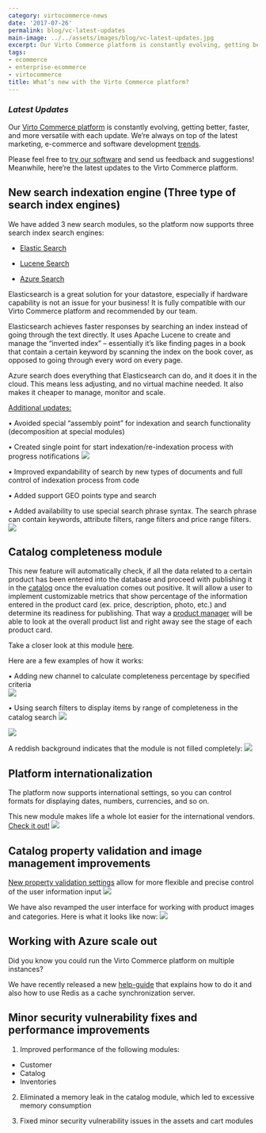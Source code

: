 ```yaml
---
category: virtocommerce-news
date: '2017-07-26'
permalink: blog/vc-latest-updates
main-image: ../../assets/images/blog/vc-latest-updates.jpg
excerpt: Our Virto Commerce platform is constantly evolving, getting better, faster, and more versatile with each update. We’re always on top of the latest marketing, e-commerce and software development trends. Here’re the latest updates to the Virto Commerce platform.
tags:
- ecommerce
- enterprise-ecommerce
- virtocommerce
title: What’s new with the Virto Commerce platform?
---
```

### <dfn>Latest Updates</dfn>

Our <a href="{{ 'https://virtocommerce.com/b2b-ecommerce-platform' | absolute_url }}">Virto Commerce platform</a> is constantly evolving, getting better, faster, and more versatile with each update. We’re always on top of the latest marketing, e-commerce and software development <a href="{{ '/glossary/b2b-ecommerce-trends' | absolute_url }}">trends</a>.

Please feel free to [try our software](https://virtocommerce.com/contact-us) and send us feedback and suggestions! Meanwhile, here’re the latest updates to the Virto Commerce platform.

<h2>New search indexation engine (Three type of search index engines)</h2>

We have added 3 new search modules, so the platform now supports three search index search engines:

-	[Elastic Search](https://virtocommerce.com/apps/extensions/virto-elasticsearch-module)

-	[Lucene Search]( https://virtocommerce.com/apps/extensions/virto-lucene-search-module)

-	[Azure Search](https://virtocommerce.com/apps/extensions/virto-azure-search-module)

Elasticsearch is a great solution for your datastore, especially if hardware capability is not an issue for your business! It is fully compatible with our Virto Commerce platform and recommended by our team. 

Elasticsearch achieves faster responses by searching an index instead of going through the text directly. It uses Apache Lucene to create and manage the “inverted index” – essentially it’s like finding pages in a book that contain a certain keyword by scanning the index on the book cover, as opposed to going through every word on every page.

Azure search does everything that Elasticsearch can do, and it does it in the cloud. This means less adjusting, and no virtual machine needed. It also makes it cheaper to manage, monitor and scale. 

<ins>Additional updates:</ins>

•	Avoided special “assembly point” for indexation and search functionality (decomposition at special modules) 

•	Created single point for start indexation/re-indexation process with progress notifications 
<img src='../../assets/images/blog/additional-updates.jpg'>

•	Improved expandability of search by new types of documents and full control of indexation process from code

•	Added support GEO points type and search

•	Added availability to use special search  phrase syntax. The search phrase can contain keywords, attribute filters, range filters and price range filters.
<img src='../../assets/images/blog/additional-updates-1.jpg'>

<h2>Catalog completeness module</h2>

This new feature will automatically check, if all the data related to a certain product has been entered into the database and proceed with publishing it in the <a href="{{ 'https://virtocommerce.com/glossary/punchout-catalog' | absolute_url }}">catalog</a> once the evaluation comes out positive. It will allow a user to implement customizable metrics that show percentage of the information entered in the product card (ex. price, description, photo, etc.) and determine its readiness for publishing. That way a <a href="{{ 'https://virtocommerce.com/product-information-management-software' | absolute_url }}">product manager</a> will be able to look at the overall product list and right away see the stage of each product card.

Take a closer look at this module [here](https://virtocommerce.com/apps/extensions/catalog-publishing).

Here are a few examples of how it works:

•	Adding new channel to calculate completeness percentage by specified criteria	
<img src='../../assets/images/blog/vc-latest-updates-1.jpg'>

•	Using search filters  to display items by range of completeness in the catalog search 
<img src='../../assets/images/blog/vc-latest-updates-2.jpg'>

<img src='../../assets/images/blog/vc-latest-updates-3.jpg'>

A reddish background indicates that the module is not filled completely:
<img src='../../assets/images/blog/vc-latest-updates-4.jpg'>

<h2>Platform internationalization</h2>

The platform now supports international settings, so you can control formats for displaying dates, numbers, currencies, and so on. 

This new module makes life a whole lot easier for the international vendors. [Check it out!](https://github.com/VirtoCommerce/vc-platform/releases/tag/v2.13.8)
<img src='../../assets/images/blog/vc-latest-updates-5.jpg'>

<h2>Catalog property validation and image management improvements</h2>

[New property validation settings]( https://github.com/VirtoCommerce/vc-module-catalog/releases/tag/v2.18.0) allow for more flexible and precise control of the user information input
<img src='../../assets/images/blog/vc-latest-updates-6.jpg'>

We have also revamped the user interface for working with product images and categories. Here is what it looks like now:
<img src='../../assets/images/blog/vc-latest-updates-7.jpg'>

<h2>Working with Azure scale out</h2>

Did you know you could run the Virto Commerce platform on multiple instances?

We have recently released a new [help-guide](https://virtocommerce.com/docs/vc2devguide/deployment/platform-scaleout) that explains how to do it and also how to use Redis as a cache synchronization server.

<h2>Minor security vulnerability fixes and performance improvements</h2>

1. Improved performance of the following modules: 

-	Customer
-	Catalog 
-	Inventories

2. Eliminated a memory leak in the catalog module, which led to excessive memory consumption

3. Fixed minor security vulnerability issues in the assets and cart modules 
